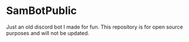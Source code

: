 # SamBotPublic
Just an old discord bot I made for fun. This repository is for open source purposes and will not be updated.
